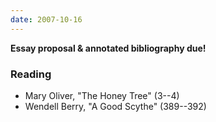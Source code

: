 ```yaml
---
date: 2007-10-16
---
```


**Essay proposal & annotated bibliography due!**

### Reading

* Mary Oliver, "The Honey Tree" (3--4)
* Wendell Berry, "A Good Scythe" (389--392)
